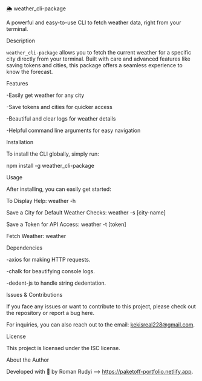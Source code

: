 🌦️ weather_cli-package

A powerful and easy-to-use CLI to fetch weather data, right from your terminal.

Description

`weather_cli-package` allows you to fetch the current weather for a specific city directly from your terminal.
Built with care and advanced features like saving tokens and cities, this package offers a seamless experience to know the forecast.

Features

-Easily get weather for any city

-Save tokens and cities for quicker access

-Beautiful and clear logs for weather details

-Helpful command line arguments for easy navigation

Installation

To install the CLI globally, simply run:

npm install -g weather_cli-package

Usage

After installing, you can easily get started:

To Display Help:
weather -h

Save a City for Default Weather Checks:
weather -s [city-name]

Save a Token for API Access:
weather -t [token]

Fetch Weather:
weather

Dependencies

-axios for making HTTP requests.

-chalk for beautifying console logs.

-dedent-js to handle string dedentation.

Issues & Contributions

If you face any issues or want to contribute to this project, please check out the repository or report a bug here.

For inquiries, you can also reach out to the email: kekisreal228@gmail.com.

License

This project is licensed under the ISC license.

About the Author

Developed with 💜 by Roman Rudyi --> https://paketoff-portfolio.netlify.app.

